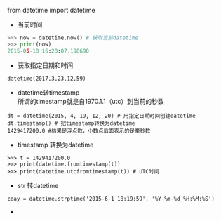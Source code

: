from datetime import datetime
- 当前时间
```python
>>> now = datetime.now() # 获取当前datetime
>>> print(now)
2015-05-18 16:28:07.198690
```
- 获取指定日期和时间
```
datetime(2017,3,23,12,59)
```
- datetime转timestamp  
所谓的timestamp就是自1970.1.1（utc）到当前的秒数  
```
dt = datetime(2015, 4, 19, 12, 20) # 用指定日期时间创建datetime
dt.timestamp() # 把timestamp转换为datetime
1429417200.0 #结果是浮点数，小数点后面表示的是毫秒数
```
- timestamp 转换为datetime
```
>>> t = 1429417200.0
>>> print(datetime.fromtimestamp(t))
>>> print(datetime.utcfromtimestamp(t)) # UTC时间
```
- str 转datetime
```
cday = datetime.strptime('2015-6-1 18:19:59', '%Y-%m-%d %H:%M:%S')
```
- 